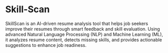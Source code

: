 # Skill-Scan
SkillScan is an AI-driven resume analysis tool that helps job seekers improve their resumes through smart feedback and skill evaluation. Using advanced Natural Language Processing (NLP) and Machine Learning (ML), it analyzes resume content, detects missing skills, and provides actionable suggestions to enhance job readiness.
